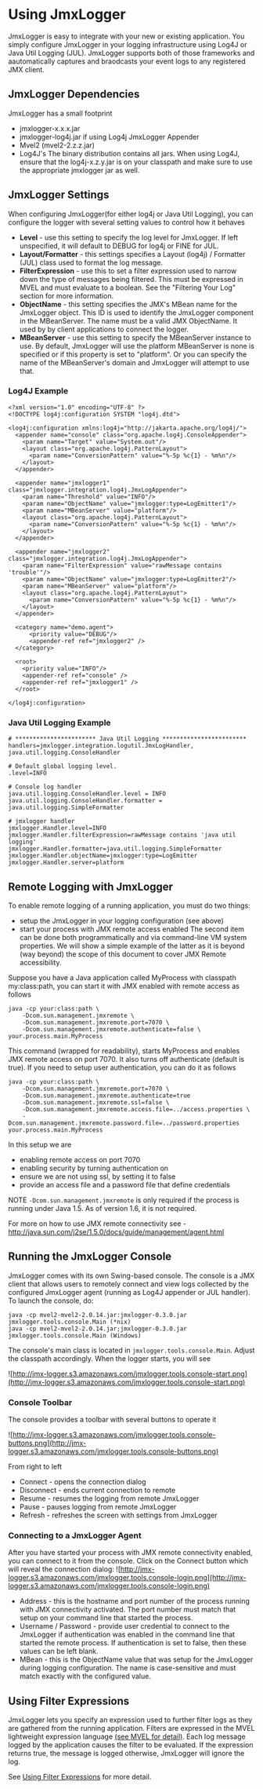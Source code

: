 # Using JmxLogger #

JmxLogger is easy to integrate with your new or existing application.  You simply configure JmxLogger in your logging infrastructure using Log4J or Java Util Logging (JUL).  JmxLogger supports both of those frameworks and aautomatically captures and braodcasts your event logs to any registered JMX client.

## JmxLogger Dependencies ##
JmxLogger has a small footprint
  * jmxlogger-x.x.x.jar
  * jmxlogger-log4j.jar if using Log4j JmxLogger Appender
  * Mvel2 (mvel2-2.z.z.jar)
  * Log4J's
The binary distribution contains all jars.  When using Log4J, ensure that the log4j-x.z.y.jar is on your classpath and make sure to use the appropriate jmxlogger jar as well.

## JmxLogger Settings ##
When configuring JmxLogger(for either log4j or Java Util Logging), you can configure the logger with several setting values to control how it behaves

  * **Level** - use this setting to specify the log level for JmxLogger.  If left unspecified, it will default to DEBUG for log4j or FINE for JUL.
  * **Layout/Formatter** - this settings specifies a Layout (log4j) / Formatter (JUL) class used to format the log message.
  * **FilterExpression** - use this to set a filter expression used to narrow down the type of messages being filtered.  This must be expressed in MVEL and must evaluate to a boolean.  See the "Filtering Your Log" section for more information.
  * **ObjectName** - this setting specifies the JMX's MBean name for the JmxLogger object.  This ID is used to identify the JmxLogger component in the MBeanServer.  The name must be a valid JMX ObjectName.  It used by by client applications to connect the logger.
  * **MBeanServer** - use this setting to specify the MBeanServer instance to use.  By default, JmxLogger will use the platform MBeanServer is none is specified or if this property is set to "platform".  Or you can specify the name of the MBeanServer's domain and JmxLogger will attempt to use that.

### Log4J Example ###
```
<?xml version="1.0" encoding="UTF-8" ?>
<!DOCTYPE log4j:configuration SYSTEM "log4j.dtd">

<log4j:configuration xmlns:log4j="http://jakarta.apache.org/log4j/">
  <appender name="console" class="org.apache.log4j.ConsoleAppender">
    <param name="Target" value="System.out"/>
    <layout class="org.apache.log4j.PatternLayout">
      <param name="ConversionPattern" value="%-5p %c{1} - %m%n"/>
    </layout>
  </appender>

  <appender name="jmxlogger1" class="jmxlogger.integration.log4j.JmxLogAppender">
    <param name="Threshold" value="INFO"/>
    <param name="ObjectName" value="jmxlogger:type=LogEmitter1"/>
    <param name="MBeanServer" value="platform"/>
    <layout class="org.apache.log4j.PatternLayout">
      <param name="ConversionPattern" value="%-5p %c{1} - %m%n"/>
    </layout>
  </appender>

  <appender name="jmxlogger2" class="jmxlogger.integration.log4j.JmxLogAppender">
    <param name="FilterExpression" value="rawMessage contains 'trouble'"/>
    <param name="ObjectName" value="jmxlogger:type=LogEmitter2"/>
    <param name="MBeanServer" value="platform"/>
    <layout class="org.apache.log4j.PatternLayout">
      <param name="ConversionPattern" value="%-5p %c{1} - %m%n"/>
    </layout>
  </appender>

  <category name="demo.agent">
      <priority value="DEBUG"/>
      <appender-ref ref="jmxlogger2" />
  </category>
  
  <root>
    <priority value="INFO"/>
    <appender-ref ref="console" />
    <appender-ref ref="jmxlogger1" />
  </root>

</log4j:configuration>
```

### Java Util Logging Example ###
```
# *********************** Java Util Logging ************************
handlers=jmxlogger.integration.logutil.JmxLogHandler, java.util.logging.ConsoleHandler

# Default global logging level.
.level=INFO

# Console log handler
java.util.logging.ConsoleHandler.level = INFO
java.util.logging.ConsoleHandler.formatter = java.util.logging.SimpleFormatter

# jmxlogger handler
jmxlogger.Handler.level=INFO
jmxlogger.Handler.filterExpression=rawMessage contains 'java util logging'
jmxlogger.Handler.formatter=java.util.logging.SimpleFormatter
jmxlogger.Handler.objectName=jmxlogger:type=LogEmitter
jmxlogger.Handler.server=platform
```

## Remote Logging with JmxLogger ##
To enable remote logging of a running application, you must do two things:
  * setup the JmxLogger in your logging configuration (see above)
  * start your process with JMX remote access enabled
The second item can be done both programmatically and via command-line VM system properties.  We will show a simple example of the latter as it is beyond (way beyond) the scope of this document to cover JMX Remote accessibility.

Suppose you have a Java application called MyProcess with classpath my:class:path, you can start it with JMX enabled with remote access as follows

```
java -cp your:class:path \
    -Dcom.sun.management.jmxremote \
    -Dcom.sun.management.jmxremote.port=7070 \
    -Dcom.sun.management.jmxremote.authenticate=false \
your.process.main.MyProcess
```

This command (wrapped for readability), starts MyProcess and enables JMX remote access on port 7070.  It also turns off authenticate (default is true).  If you need to setup user authentication, you can do it as follows

```
java -cp your:class:path \
    -Dcom.sun.management.jmxremote.port=7070 \
    -Dcom.sun.management.jmxremote.authenticate=true
    -Dcom.sun.management.jmxremote.ssl=false \
    -Dcom.sun.management.jmxremote.access.file=../access.properties \
    -Dcom.sun.management.jmxremote.password.file=../password.properties 
your.process.main.MyProcess

```

In this setup we are
  * enabling remote access on port 7070
  * enabling security by turning authentication on
  * ensure we are not using ssl, by setting it to false
  * provide an access file and a password file that define credentials

NOTE `-Dcom.sun.management.jmxremote` is only required if the process is running under Java 1.5. As of version 1.6, it is not required.

For more on how to use JMX remote connectivity see - http://java.sun.com/j2se/1.5.0/docs/guide/management/agent.html

## Running the JmxLogger Console ##
JmxLogger comes with its own Swing-based console.  The console is a JMX client that allows users to remotely connect and view logs collected by the configured JmxLogger agent (running as Log4J appender or JUL handler).  To launch the console, do:
```
java -cp mvel2-mvel2-2.0.14.jar:jmxlogger-0.3.0.jar jmxlogger.tools.console.Main (*nix)
java -cp mvel2-mvel2-2.0.14.jar;jmxlogger-0.3.0.jar jmxlogger.tools.console.Main (Windows)
```
The console's main class is located in `jmxlogger.tools.console.Main`.  Adjust the classpath accordingly.  When the logger starts, you will see

![http://jmx-logger.s3.amazonaws.com/jmxlogger.tools.console-start.png](http://jmx-logger.s3.amazonaws.com/jmxlogger.tools.console-start.png)

### Console Toolbar ###
The console provides a toolbar with several buttons to operate it

![http://jmx-logger.s3.amazonaws.com/jmxlogger.tools.console-buttons.png](http://jmx-logger.s3.amazonaws.com/jmxlogger.tools.console-buttons.png)

From right to left
  * Connect - opens the connection dialog
  * Disconnect - ends current connection to remote
  * Resume - resumes the logging from remote JmxLogger
  * Pause - pauses logging from remote JmxLogger
  * Refresh - refreshes the screen with settings from JmxLogger

### Connecting to a JmxLogger Agent ###
After you have started your process with JMX remote connectivity enabled, you can connect to it from the console.  Click on the Connect button which will reveal the connection dialog:
![http://jmx-logger.s3.amazonaws.com/jmxlogger.tools.console-login.png](http://jmx-logger.s3.amazonaws.com/jmxlogger.tools.console-login.png)
  * Address - this is the hostname and port number of the process running with JMX connectivity activated.  The port number must match that setup on your command line that started the process.
  * Username / Password - provide user credential to connect to the JmxLogger if authentication was enabled in the command line that started the remote process.  If authentication is set to false, then these values can be left blank.
  * MBean - this is the ObjectName value that was setup for the JmxLogger during logging configuration.  The name is case-sensitive and must match exactly with the configured value.

## Using Filter Expressions ##
JmxLogger lets you specify an expression used to further filter logs as they are gathered from the running application.  Filters are expressed in the MVEL lightweight expression language [(see MVEL for detail)](http://mvel.codehaus.org/).  Each log message logged by the application causes the filter to be evaluated.  If the expression returns true, the message is logged otherwise, JmxLogger will ignore the log.

See [Using Filter Expressions](UsingFilterExpressions.md) for more detail.